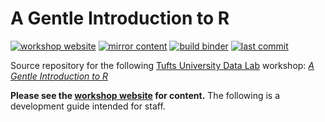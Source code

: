 # A Gentle Introduction to R

[![workshop website][workshop-webiste-badge]][workshop-webiste-link]
[![mirror content][mirror-content-badge]](/../../actions/workflows/mirror-content.yml)
[![build binder][build-binder-badge]](/../../actions/workflows/build-binder.yml)
[![last commit][last-commit-badge]](/../../commits/main)

Source repository for the following [Tufts University Data Lab][datalab-website-link] workshop: [*A Gentle Introduction to R*][workshop-webiste-link]

**Please see the [workshop website][workshop-webiste-link] for content.** The following is a development guide intended for staff.

<!-- define reference-style links -->

[workshop-webiste-link]: https://tuftsdatalab.github.io/intro-r/
[datalab-website-link]: https://sites.tufts.edu/datalab/

[workshop-webiste-badge]: https://img.shields.io/website?label=workshop%20webiste&url=https://tuftsdatalab.github.io/intro-r/
[mirror-content-badge]: https://img.shields.io/github/workflow/status/tuftsdatalab/intro-r/mirror-content?label=mirror%20content
[build-binder-badge]: https://img.shields.io/github/workflow/status/tuftsdatalab/intro-r/build-binder?label=build%20binder
[last-commit-badge]: https://img.shields.io/github/last-commit/tuftsdatalab/intro-r
